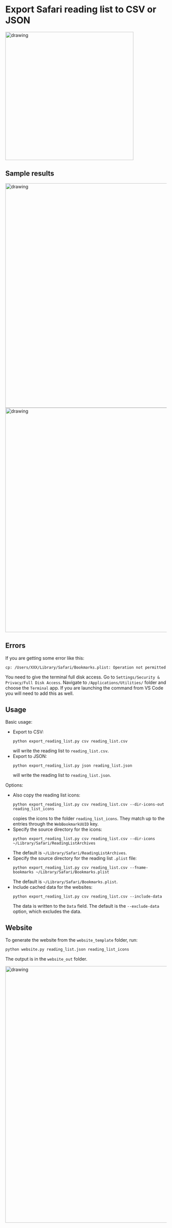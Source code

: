 # Export Safari reading list to CSV or JSON

<img src="readme_imgs/reading_list.jpg" alt="drawing" width="400"/>

## Sample results

<img src="readme_imgs/json.png" alt="drawing" width="700"/>

<img src="readme_imgs/csv.png" alt="drawing" width="700"/>


## Errors

If you are getting some error like this:
```bash
cp: /Users/XXX/Library/Safari/Bookmarks.plist: Operation not permitted
```
You need to give the terminal full disk access. Go to `Settings/Security & Privacy/Full Disk Access`. Navigate to `/Applications/Utilities/` folder and choose the `Terminal` app. If you are launching the command from VS Code you will need to add this as well.

## Usage

Basic usage:
* Export to CSV:
    ```
    python export_reading_list.py csv reading_list.csv
    ```
    will write the reading list to `reading_list.csv`.
* Export to JSON:
    ```
    python export_reading_list.py json reading_list.json
    ```
    will write the reading list to `reading_list.json`.

Options:
* Also copy the reading list icons:
    ```
    python export_reading_list.py csv reading_list.csv --dir-icons-out reading_list_icons
    ```
    copies the icons to the folder `reading_list_icons`. They match up to the entries through the `WebBookmarkUUID` key.
* Specify the source directory for the icons:
    ```
    python export_reading_list.py csv reading_list.csv --dir-icons ~/Library/Safari/ReadingListArchives
    ```
    The default is `~/Library/Safari/ReadingListArchives`.
* Specify the source directory for the reading list `.plist` file:
    ```
    python export_reading_list.py csv reading_list.csv --fname-bookmarks ~/Library/Safari/Bookmarks.plist
    ```
    The default is `~/Library/Safari/Bookmarks.plist`.
* Include cached data for the websites:
    ```
    python export_reading_list.py csv reading_list.csv --include-data
    ```
    The data is written to the `Data` field. The default is the `--exclude-data` option, which excludes the data.

## Website

To generate the website from the `website_template` folder, run:
```
python website.py reading_list.json reading_list_icons
```
The output is in the `website_out` folder.

<img src="readme_imgs/website.png" alt="drawing" width="800"/>